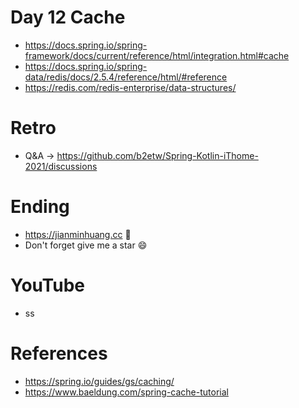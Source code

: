 # Day 12 Cache
* https://docs.spring.io/spring-framework/docs/current/reference/html/integration.html#cache
* https://docs.spring.io/spring-data/redis/docs/2.5.4/reference/html/#reference
* https://redis.com/redis-enterprise/data-structures/

# Retro
* Q&A -> https://github.com/b2etw/Spring-Kotlin-iThome-2021/discussions

# Ending
* https://jianminhuang.cc 🌈
* Don't forget give me a star 😄

# YouTube
* ss

# References
* https://spring.io/guides/gs/caching/
* https://www.baeldung.com/spring-cache-tutorial
